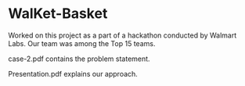 # WalKet-Basket

Worked on this project as a part of a hackathon conducted by Walmart Labs. Our team was among the Top 15 teams.

case-2.pdf contains the problem statement.

Presentation.pdf explains our approach.

